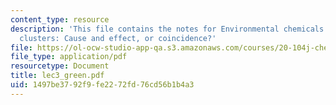 ```yaml
---
content_type: resource
description: 'This file contains the notes for Environmental chemicals and Cancer
  clusters: Cause and effect, or coincidence?'
file: https://ol-ocw-studio-app-qa.s3.amazonaws.com/courses/20-104j-chemicals-in-the-environment-toxicology-and-public-health-be-104j-spring-2005/1497be3792f9fe2272fd76cd56b1b4a3_lec3_green.pdf
file_type: application/pdf
resourcetype: Document
title: lec3_green.pdf
uid: 1497be37-92f9-fe22-72fd-76cd56b1b4a3
---
```

